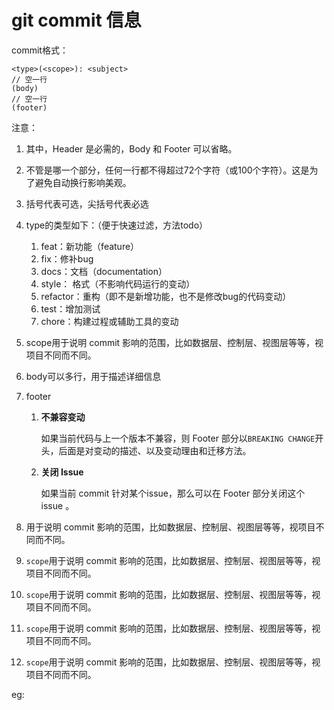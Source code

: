 # git commit 信息

commit格式：

```
<type>(<scope>): <subject>
// 空一行
(body)
// 空一行
(footer)
```

注意：

1. 其中，Header 是必需的，Body 和 Footer 可以省略。

2. 不管是哪一个部分，任何一行都不得超过72个字符（或100个字符）。这是为了避免自动换行影响美观。

3. 括号代表可选，尖括号代表必选

4. type的类型如下：（便于快速过滤，方法todo）

   1. feat：新功能（feature）
   2. fix：修补bug
   3. docs：文档（documentation）
   4. style： 格式（不影响代码运行的变动）
   5. refactor：重构（即不是新增功能，也不是修改bug的代码变动）
   6. test：增加测试
   7. chore：构建过程或辅助工具的变动

5. scope用于说明 commit 影响的范围，比如数据层、控制层、视图层等等，视项目不同而不同。

6. body可以多行，用于描述详细信息

7. footer

   1. **不兼容变动**

      如果当前代码与上一个版本不兼容，则 Footer 部分以`BREAKING CHANGE`开头，后面是对变动的描述、以及变动理由和迁移方法。

   2. **关闭 Issue**

      如果当前 commit 针对某个issue，那么可以在 Footer 部分关闭这个 issue 。

8. 用于说明 commit 影响的范围，比如数据层、控制层、视图层等等，视项目不同而不同。

9. `scope`用于说明 commit 影响的范围，比如数据层、控制层、视图层等等，视项目不同而不同。

10. `scope`用于说明 commit 影响的范围，比如数据层、控制层、视图层等等，视项目不同而不同。

11. `scope`用于说明 commit 影响的范围，比如数据层、控制层、视图层等等，视项目不同而不同。

12. `scope`用于说明 commit 影响的范围，比如数据层、控制层、视图层等等，视项目不同而不同。

eg:

```

```

